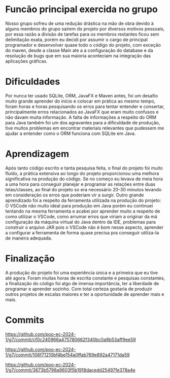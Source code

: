# Funcão principal exercida no grupo
Nosso grupo sofreu de uma redução drástica na mão de obra devido à alguns membros do grupo saírem do projeto por diversos motivos pessoais, por essa razão a divisão de tarefas para os membros restantes ficou sem delimitação exata, porém eu decidi por assumir o cargo de principal programador e desenvolver quase todo o código do projeto, com exceção do maven, desde a classe Main ate a a configuração do database e da resolução de bugs que em sua maioria aconteciam na integração das aplicações gráficas.
# Dificuldades
Por nunca ter usado SQLite, ORM, JavaFX e Maven antes, foi um desafio muito grande aprender do início e colocar em prática ao mesmo tempo, foram horas e horas pesquisando os erros para tentar entender e consertar, principalmente erros relacionados ao JavaFX que eram muito confusos e não davam muita informação. A falta de informações a respeito do ORM para Java também foi um dos agravantes para a dificuldade de produção, tive muitos problemas em encontrar materiais relevantes que pudessem me ajudar a entender como o ORM funciona com SQLite em Java.
# Aprendizagem
Após tanto código escrito e tanta pesquisa feita, o final do projeto foi muito fluído, a prática extensiva ao longo do projeto proporcionou uma melhora significativa na produção do código. Se no começo eu levava de meia hora a uma hora para conseguir planejar e programar as relações entre duas telas/classes, ao final do projeto so era necessário 20-30 minutos levando em consideração os erros que poderiam vir a surgir.
Outro grande aprendizado foi a respeito da ferramenta utilizada na produção do projeto: O VSCode não muito ideal para produção em Java porém eu continuei tentando na mesma ferramenta e acabei por aprender muito a respeito de como utilizar o VSCode, como arrumar erros que viriam a originar da má configuração da máquina virtual do Java dentro da IDE, problemas para construir o arquivo JAR pois o VSCode não é bom nesse aspecto, aprender a configurar a ferramenta de forma quase precisa pra conseguir utiliza-la de maneira adequada.
# Finalização
A produção do projeto foi uma experiência única e a primeira que eu tive até agora. Foram muitas horas de escrita constante e pesquisas constantes, a finalização do código foi algo de imensa importância, ter a liberdade de programar e aprender sozinho. Com total certeza gostaria de produzir outros projetos de escalas maiores e ter a oportunidade de aprender mais e mais.

# Commits
https://github.com/poo-ec-2024-1/g7/commit/cf0c240966a475780662f340bc0a9b53aff9ee59

https://github.com/poo-ec-2024-1/g7/commit/106f71210bf4be154a0ffab769e892a47171da59

https://github.com/poo-ec-2024-1/g7/commit/3673b5798a9603f5b1918dacedd25497fe378a4e
